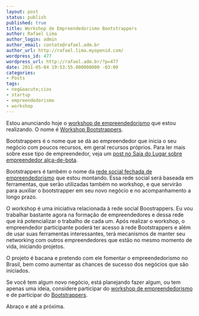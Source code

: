 ```yaml
---
layout: post
status: publish
published: true
title: Workshop de Empreendedorismo Bootstrappers
author: Rafael Lima
author_login: admin
author_email: contato@rafael.adm.br
author_url: http://rafael.lima.myopenid.com/
wordpress_id: 477
wordpress_url: http://rafael.adm.br/?p=477
date: 2011-05-04 19:53:55.000000000 -03:00
categories:
- Posts
tags:
- neg&oacute;cios
- startup
- empreendedorismo
- workshop
---
```

Estou anunciando hoje o <a href="http://bootstrappers.com.br/workshop/">workshop de empreendedorismo</a> que estou realizando. O nome &eacute; <a href="http://bootstrappers.com.br/workshop/">Workshop Bootstrappers</a>.

Bootstrappers &eacute; o nome que se d&aacute; ao empreendedor que inicia o seu neg&oacute;cio com poucos recursos, em geral recursos pr&oacute;prios. Para ler mais sobre esse tipo de empreendedor, veja um <a href="http://www.saiadolugar.com.br/2010/06/10/o-manifesto-do-empreendedor-alca-de-bota/">post no Saia do Lugar sobre empreendedor al&ccedil;a-de-bota</a>.

Bootstrappers &eacute; tamb&eacute;m o nome da <a href="http://bootstrappers.com.br">rede social fechada de empreendedorismo</a> que estou montando. Essa rede social ser&aacute; baseada em ferramentas, que ser&atilde;o utilizadas tamb&eacute;m no workshop, e que servir&atilde;o para auxiliar o bootstrapper em seu novo neg&oacute;cio e no acompanhamento a longo prazo.

O workshop &eacute; uma iniciativa relacionada &agrave; rede social Boostrappers. Eu vou trabalhar bastante agora na forma&ccedil;&atilde;o de empreendedores e dessa rede que ir&aacute; potencializar o trabalho de cada um. Ap&oacute;s realizar o workshop, o empreendedor participante poder&aacute; ter acesso &agrave; rede Bootstrappers e al&eacute;m de usar suas ferramentas interessantes, ter&aacute; mecanismos de manter seu networking com outros empreendedores que est&atilde;o no mesmo momento de vida, iniciando projetos.

O projeto &eacute; bacana e pretendo com ele fomentar o empreendedorismo no Brasil, bem como aumentar as chances de sucesso dos neg&oacute;cios que s&atilde;o iniciados.

Se voc&ecirc; tem algum novo neg&oacute;cio, est&aacute; planejando fazer algum, ou tem apenas uma ideia, considere participar do <a href="http://bootstrappers.com.br/workshop/">workshop de empreendedorismo</a> e de participar do <a href="http://bootstrappers.com.br">Bootstrappers</a>.

Abra&ccedil;o e at&eacute; a pr&oacute;xima.

